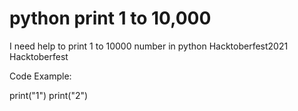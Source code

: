 # python print 1 to 10,000
I need help to print 1 to 10000 number in python Hacktoberfest2021 Hacktoberfest

Code Example:

print("1")
print("2")
